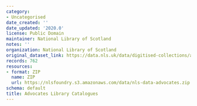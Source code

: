 ```yaml
---
category:
- Uncategorised
date_created: ''
date_updated: '2020.0'
license: Public Domain
maintainer: National Library of Scotland
notes: ''
organization: National Library of Scotland
original_dataset_link: https://data.nls.uk/data/digitised-collections/advocates-library-catalogues/
records: 762
resources:
- format: ZIP
  name: ZIP
  url: https://nlsfoundry.s3.amazonaws.com/data/nls-data-advocates.zip
schema: default
title: Advocates Library Catalogues
---
```

